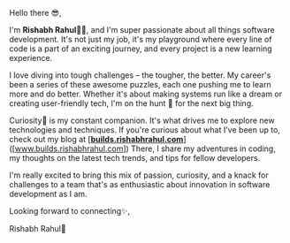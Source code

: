 Hello there 😎,

I'm **Rishabh Rahul👨‍💻**, and I'm super passionate about all things software development. It's not just my job, it's my playground where every line of code is a part of an exciting journey, and every project is a new learning experience.

I love diving into tough challenges – the tougher, the better. My career's been a series of these awesome puzzles, each one pushing me to learn more and do better. Whether it's about making systems run like a dream or creating user-friendly tech, I'm on the hunt 🥷 for the next big thing.

Curiosity🐣 is my constant companion. It's what drives me to explore new technologies and techniques. If you're curious about what I've been up to, check out my blog at [**[builds.rishabhrahul.com](https://builds.rishabhrahul.com/)**]([www.builds.rishabhrahul.com]) There, I share my adventures in coding, my thoughts on the latest tech trends, and tips for fellow developers.

I'm really excited to bring this mix of passion, curiosity, and a knack for challenges to a team that's as enthusiastic about innovation in software development as I am.

Looking forward to connecting✨,

Rishabh Rahul🫶
